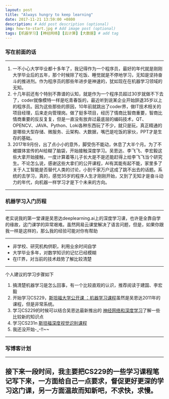 ```yaml
---
layout: post
title: "Always hungry to keep learning"
date: 2017-11-21 13:59:00 +0800
description: # Add post description (optional)
img: how-to-start.jpg # Add image post (optional)
tags: [机器学习] [神经网络] [云计算] [大数据] # add tag
---
```


### 写在前面的话

---
1. 一不小心大学毕业都十多年了，我记得作为一个程序员，最好的年代就是刚刚大学毕业后的五年，那个时候除了吃饭、睡觉就是不停地学习，无知是坚持奋斗的推进剂。作为程序员的那些年进步是神速的，犹如现在在机器学习领域的无知。  
2. 十几年前还有个特别不靠谱的认知，就是作为一个程序员超过30岁就做不下去了，coder就像模特一样是吃青春饭的，最近听到说某企业开始辞退35岁以上的程序员。因为这些那些的原因，10年前就跳出了coder界，做IT技术相关的项目经理，后来走向管理岗。做了挺多项目，经历了情商比智商重要，智商比情商重要的反反复复，但是一直没有放弃过最底层的编码技术，QT、OPENCV、JAVA、Python、Loki各种东西玩了不少，就只是玩，真正精通的是哪些大型存储、微服务、云架构、大数据，嘴巴是吃饭的家伙，PPT才是生存的基础。
3. 2017年9月份，出了点小小的意外，脚受伤不能动，休息了大半个月。为了不被媒体宣传的AI给糊了脑袋，开始接触深度学习。吴恩达、李飞飞、李宏毅这些大拿开始接触，一度计算着等儿子长大是不是还能赶得上给李飞飞当个研究生。不论怎么说，感谢这些大拿们的公开课程，AI有其能有起不能，家里多了关于人工智能是否替代人类的讨论，小到千家万户这成了跳不出去的话题。系统的去学习，真的，感觉35岁的程序人生才刚刚开始，又到了无知才是奋斗动力的年代，向机器一样学习才是下个未来的方向。


---
### 机器学习入门历程

---
老实说我的第一堂课是吴恩达deeplearning.ai上的深度学习课，也许是全靠自学的缘故，这门课学的异常艰难。虽然网易云课堂解决了语言问题，但是，如果你跟我一样是这样的，那么我的经验可能对你有帮助

---
- 非学校、研究机构供职，利用业余时间自学
- 大学毕业多年，对数学知识的记忆已经模糊
- 在IT界，对当前的技术趋势了解比较清楚

---
个人建议的学习步骤如下
1. 搞清楚机器学习是怎么回事，有一个比较直观的认识，推荐阅读于建国、李宏毅
2. 开始学习CS229，[斯坦福大学公开课 ：机器学习课程](http://open.163.com/special/opencourse/machinelearning.html)虽然是吴恩达2011年的课程，但是非常系统。
3. 学习CS229的时候可以结合吴恩达最新推出的 [神经网络和深度学习](https://mooc.study.163.com/course/deeplearning_ai-2001281002?utm_campaign=share&utm_medium=iphoneShare&utm_source=weixinMoment#/info)了解一些比较新的知识点
4. 学习CS231n [斯坦福深度视觉识别课程](https://study.163.com/course/introduction/1004697005.htm)
5. 我还没开始-_-!!~~

---
### 写博客计划

---
接下来一段时间，我主要把CS229的一些学习课程笔记写下来，一方面给自己一点要求，督促更好更深的学习这门课，另一方面温故而知新吧，不求快，求慢。
---